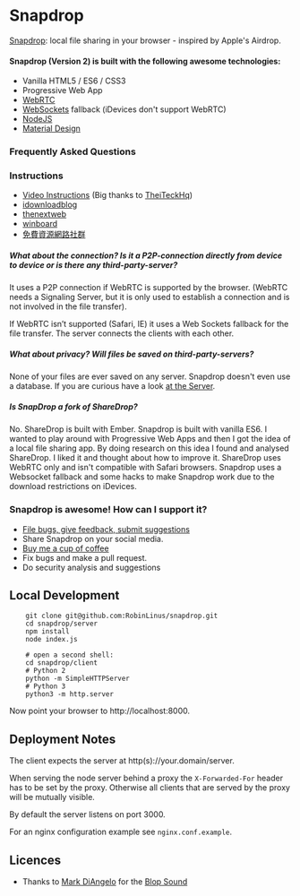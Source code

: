 # Snapdrop 

[Snapdrop](https://snapdrop.net): local file sharing in your browser - inspired by Apple's Airdrop.

#### Snapdrop (Version 2) is built with the following awesome technologies:
* Vanilla HTML5 / ES6 / CSS3  
* Progressive Web App
* [WebRTC](http://webrtc.org/)
* [WebSockets](http://www.websocket.org/) fallback (iDevices don't support WebRTC)
* [NodeJS](https://nodejs.org/en/)
* [Material Design](https://material.google.com/)


### Frequently Asked Questions

### Instructions
* [Video Instructions](https://www.youtube.com/watch?v=4XN02GkcHUM) (Big thanks to [TheiTeckHq](https://www.youtube.com/channel/UC_DUzWMb8gZZnAbISQjmAfQ))
* [idownloadblog](http://www.idownloadblog.com/2015/12/29/snapdrop/)
* [thenextweb](http://thenextweb.com/insider/2015/12/27/snapdrop-is-a-handy-web-based-replacement-for-apples-fiddly-airdrop-file-transfer-tool/)
* [winboard](http://www.winboard.org/artikel-ratgeber/6253-dateien-vom-desktop-pc-mit-anderen-plattformen-teilen-mit-snapdrop.html)
* [免費資源網路社群](https://free.com.tw/snapdrop/)

##### What about the connection? Is it a P2P-connection directly from device to device or is there any third-party-server?
It uses a P2P connection if WebRTC is supported by the browser. (WebRTC needs a Signaling Server, but it is only used to establish a connection and is not involved in the file transfer).

If WebRTC isn’t supported (Safari, IE) it uses a Web Sockets fallback for the file transfer. The server connects the clients with each other.  

##### What about privacy? Will files be saved on third-party-servers?
None of your files are ever saved on any server. 
Snapdrop doesn't even use a database. If you are curious have a look [at the Server](https://github.com/RobinLinus/snapdrop/blob/master/server/).

##### Is SnapDrop a fork of ShareDrop?
No. ShareDrop is built with Ember. Snapdrop is built with vanilla ES6. 
I wanted to play around with Progressive Web Apps and then I got the idea of a local file sharing app. By doing research on this idea I found and analysed ShareDrop. I liked it and thought about how to improve it.
ShareDrop uses WebRTC only and isn't compatible with Safari browsers. Snapdrop uses a Websocket fallback and some hacks to make Snapdrop work due to the download restrictions on iDevices. 


### Snapdrop is awesome! How can I support it? 
* [File bugs, give feedback, submit suggestions](https://github.com/RobinLinus/snapdrop/issues)
* Share Snapdrop on your social media.
* [Buy me a cup of coffee](https://www.paypal.com/cgi-bin/webscr?cmd=_s-xclick&hosted_button_id=R9C5E42UYEQCN)
* Fix bugs and make a pull request. 
* Do security analysis and suggestions

## Local Development
```
    git clone git@github.com:RobinLinus/snapdrop.git
    cd snapdrop/server
    npm install
    node index.js

    # open a second shell:
    cd snapdrop/client
    # Python 2
    python -m SimpleHTTPServer
    # Python 3
    python3 -m http.server
```

Now point your browser to http://localhost:8000.
    
## Deployment Notes
The client expects the server at http(s)://your.domain/server.

When serving the node server behind a proxy the `X-Forwarded-For` header has to be set by the proxy. Otherwise all clients that are served by the proxy will be mutually visible.

By default the server listens on port 3000.

For an nginx configuration example see `nginx.conf.example`.

## Licences
* Thanks to [Mark DiAngelo]() for the [Blop Sound](http://soundbible.com/2067-Blop.html)
